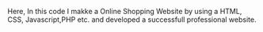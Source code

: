 Here, In this code I makke a Online Shopping Website by using a HTML, CSS, Javascript,PHP etc. and developed a successfull professional website.

